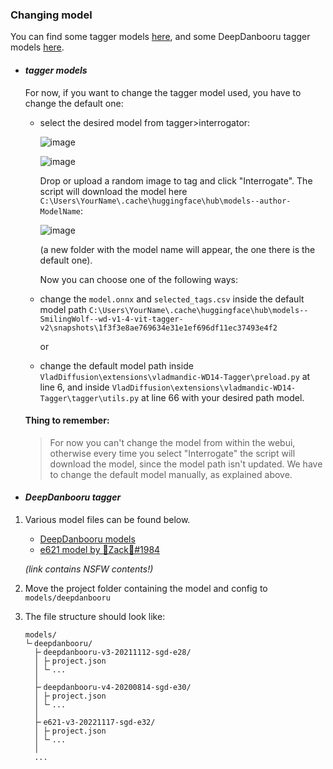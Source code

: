 ### Changing model
You can find some tagger models [here](https://huggingface.co/models?sort=downloads&search=tagger), and some DeepDanbooru tagger models [here](https://github.com/KichangKim/DeepDanbooru/releases).

- #### *tagger models*
  For now, if you want to change the tagger model used, you have to change the default one:
  - select the desired model from tagger>interrogator:

    ![image](https://github.com/GiusTex/vladmandic-WD14-Tagger/assets/112352961/6c41d15a-b071-4330-8317-223cede6507d)

    ![image](https://github.com/GiusTex/vladmandic-WD14-Tagger/assets/112352961/73cf216e-bf08-4af2-85f6-bfa58bcb46d1)

    Drop or upload a random image to tag and click "Interrogate". The script will download the model here `C:\Users\YourName\.cache\huggingface\hub\models--author-ModelName`:

    ![image](https://github.com/GiusTex/vladmandic-WD14-Tagger/assets/112352961/57d5f421-85b2-4256-86cb-c834d016ec7d)
  
    (a new folder with the model name will appear, the one there is the default one).
  
    Now you can choose one of the following ways:
    
   - change the `model.onnx` and `selected_tags.csv` inside the default model path `C:\Users\YourName\.cache\huggingface\hub\models--SmilingWolf--wd-v1-4-vit-tagger-v2\snapshots\1f3f3e8ae769634e31e1ef696df11ec37493e4f2` 
  
     or
  
   - change the default model path inside `VladDiffusion\extensions\vladmandic-WD14-Tagger\preload.py` at line 6, and inside `VladDiffusion\extensions\vladmandic-WD14-Tagger\tagger\utils.py` at line 66 with your 
     desired path model.
  #### Thing to remember:
    > For now you can't change the model from within the webui, otherwise every time you select "Interrogate" the script will download the model, since the model path isn't updated. We have to change the 
     default model manually, as explained above.
  
- #### *DeepDanbooru tagger*
 1. Various model files can be found below.
    - [DeepDanbooru models](https://github.com/KichangKim/DeepDanbooru/releases)
    - [e621 model by 🐾Zack🐾#1984](https://discord.gg/BDFpq9Yb7K)
    
    *(link contains NSFW contents!)*

   2. Move the project folder containing the model and config to `models/deepdanbooru`

   3. The file structure should look like:
         ```
         models/
         └╴deepdanbooru/
           ├╴deepdanbooru-v3-20211112-sgd-e28/
           │ ├╴project.json
           │ └╴...
           │
           ├╴deepdanbooru-v4-20200814-sgd-e30/
           │ ├╴project.json
           │ └╴...
           │
           ├╴e621-v3-20221117-sgd-e32/
           │ ├╴project.json
           │ └╴...
           │
           ...
         ```
